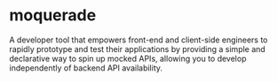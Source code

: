 # moquerade
A developer tool that empowers front-end and client-side engineers to rapidly prototype and test their applications by providing a simple and declarative way to spin up mocked APIs, allowing you to develop independently of backend API availability.
